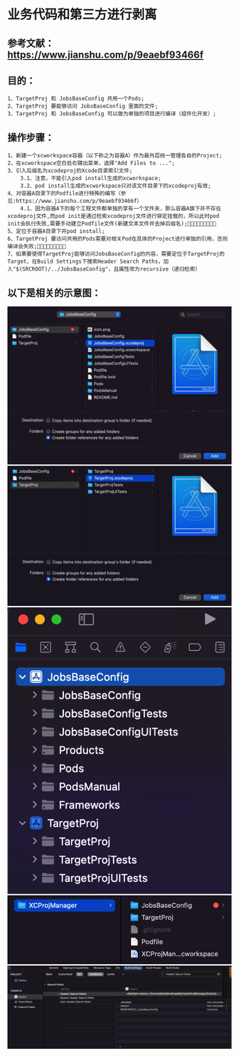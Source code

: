 
# 业务代码和第三方进行剥离
## 参考文献：https://www.jianshu.com/p/9eaebf93466f
## 目的：
    1、TargetProj 和 JobsBaseConfig 共用一个Pods;
    2、TargetProj 要能够访问 JobsBaseConfig 里面的文件;
    3、TargetProj 和 JobsBaseConfig 可以做为单独的项目进行编译（组件化开发）;
## 操作步骤：
    1、新建一个xcworkspace容器（以下称之为容器A）作为最外层统一管理各自的Project;
    2、在xcworkspace空白处右键出菜单，选择"Add Files to ...";
    3、引入后缀名为xcodeproj的Xcode目录索引文件;
        3.1、注意，不能引入pod install生成的xcworkspace;
        3.2、pod install生成的xcworkspace只对该文件目录下的xcodeproj有效;
    4、对容器A目录下的Podfile进行特殊的编写（参见:https://www.jianshu.com/p/9eaebf93466f）
        4.1、因为容器A下的每个工程文件都单独的享有一个文件夹，那么容器A旗下并不存在xcodeproj文件,而pod init是通过检索xcodeproj文件进行铆定挂载的，所以此时pod init会执行失败,需要手动建立Podfile文件(新建文本文件并去掉后缀名);🚀🚀🚀🚀🚀🚀🚀🚀🚀
    5、定位于容器A目录下并pod install;
    6、TargetProj 要访问共用的Pods需要对相关Pod在具体的Project进行单独的引用，否则编译会失败;🚀🚀🚀🚀🚀🚀🚀🚀🚀
    7、如果要使得TargetProj能够访问JobsBaseConfig的内容，需要定位于TargetProj的Target，在Build Settings下搜索Header Search Paths，加入"$(SRCROOT)/../JobsBaseConfig"，且属性改为recursive（递归检索）

## 以下是相关的示意图：
   ![](Process/1.png)
   ![](Process/2.png)
   ![](Process/3.png)
   ![](Process/4.png)
   ![](Process/5.png)


